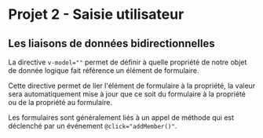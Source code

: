 # Projet 2 - Saisie utilisateur

## Les liaisons de données bidirectionnelles

La directive `v-model=""` permet de définir à quelle propriété de notre objet de donnée logique fait référence un élément de formulaire.

Cette directive permet de lier l'élément de formulaire à la propriété, la valeur sera automatiquement mise à jour que ce soit du formulaire à la propriété ou de la propriété au formulaire.

Les formulaires sont généralement liés à un appel de méthode qui est déclenché par un événement `@click="addMember()"`.
